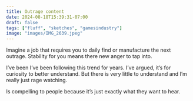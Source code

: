 ```yaml
---
title: Outrage content 
date: 2024-08-18T15:39:31-07:00
draft: false
tags: ["fluff", "sketches", "gamesindustry"]
image: "images/IMG_2639.jpeg"
---
```


Imagine a job that requires you to daily find or manufacture the next outrage. Stability for you means there new anger to tap into. 

I’ve been I’ve been following this trend for years. I’ve argued, it’s for curiosity to better understand. But there is very little to understand and I’m really just rage watching. 

Is compelling to people because it’s just exactly what they want to hear. 